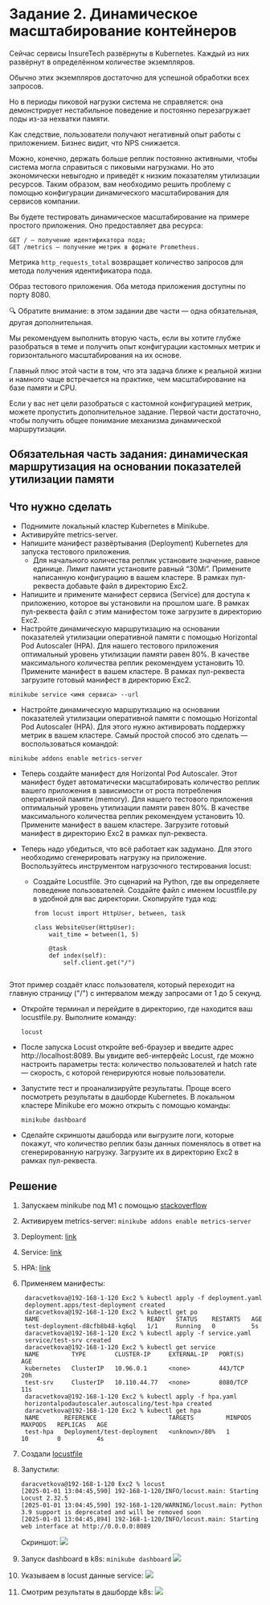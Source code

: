 # Задание 2. Динамическое масштабирование контейнеров

Сейчас сервисы InsureTech развёрнуты в Kubernetes. Каждый из них развёрнут в определённом количестве экземпляров.

Обычно этих экземпляров достаточно для успешной обработки всех запросов. 

Но в периоды пиковой нагрузки система не справляется: она демонстрирует нестабильное поведение и постоянно перезагружает поды из-за нехватки памяти. 

Как следствие, пользователи получают негативный опыт работы с приложением. Бизнес видит, что NPS снижается.

Можно, конечно, держать больше реплик постоянно активными, чтобы система могла справиться с пиковыми нагрузками. Но это экономически невыгодно и приведёт к низким показателям утилизации ресурсов. Таким образом, вам необходимо решить проблему с помощью конфигурации динамического масштабирования для сервисов компании.

Вы будете тестировать динамическое масштабирование на примере простого приложения. Оно предоставляет два ресурса:
```
GET / — получение идентификатора пода;
GET /metrics — получение метрик в формате Prometheus.
```
Метрика `http_requests_total` возвращает количество запросов для метода получения идентификатора пода.

Образ тестового приложения. Оба метода приложения доступны по порту 8080.

🔍 Обратите внимание: в этом задании две части — одна обязательная, другая дополнительная.

Мы рекомендуем выполнить вторую часть, если вы хотите глубже разобраться в теме и получить опыт конфигурации кастомных метрик и горизонтального масштабирования на их основе. 

Главный плюс этой части в том, что эта задача ближе к реальной жизни и намного чаще встречается на практике, чем масштабирование на базе памяти и CPU.

Если у вас нет цели разобраться с кастомной конфигурацией метрик, можете пропустить дополнительное задание. Первой части достаточно, чтобы получить общее понимание механизма динамической маршрутизации.

## Обязательная часть задания: динамическая маршрутизация на основании показателей утилизации памяти

## Что нужно сделать

* Поднимите локальный кластер Kubernetes в Minikube.
* Активируйте metrics-server.
* Напишите манифест развёртывания (Deployment) Kubernetes для запуска тестового приложения.
  * Для начального количества реплик установите значение, равное единице. Лимит памяти установите равный “30Mi”. Примените написанную конфигурацию в вашем кластере. В рамках пул-реквеста добавьте файл в директорию Exc2.
* Напишите и примените манифест сервиса (Service) для доступа к приложению, которое вы установили на прошлом шаге. В рамках пул-реквеста файл с этим манифестом тоже загрузите в директорию Exc2.
* Настройте динамическую маршрутизацию на основании показателей утилизации оперативной памяти с помощью Horizontal Pod Autoscaler (HPA). Для нашего тестового приложения оптимальный уровень утилизации памяти равен 80%. В качестве максимального количества реплик рекомендуем установить 10. Примените манифест в вашем кластере. В рамках пул-реквеста загрузите готовый манифест в директорию Exc2.

`minikube service <имя сервиса> --url`

* Настройте динамическую маршрутизацию на основании показателей утилизации оперативной памяти с помощью Horizontal Pod Autoscaler (HPA). Для этого нужно активировать поддержку метрик в вашем кластере. Самый простой способ это сделать — воспользоваться командой:

`minikube addons enable metrics-server`

* Теперь создайте манифест для Horizontal Pod Autoscaler. Этот манифест будет автоматически масштабировать количество реплик вашего приложения в зависимости от роста потребления оперативной памяти (memory). Для нашего тестового приложения оптимальный уровень утилизации памяти равен 80%. В качестве максимального количества реплик рекомендуем установить 10. Примените манифест в вашем кластере. Загрузите готовый манифест в директорию Exc2 в рамках пул-реквеста.
* Теперь надо убедиться, что всё работает как задумано. Для этого необходимо сгенерировать нагрузку на приложение. Воспользуйтесь инструментом нагрузочного тестирования locust:

  * Создайте Locustfile. Это сценарий на Python, где вы определяете поведение пользователей. Создайте файл с именем locustfile.py в удобной для вас директории. Скопируйте туда код:
```
       from locust import HttpUser, between, task
 
       class WebsiteUser(HttpUser):
           wait_time = between(1, 5)
   
           @task
           def index(self):
               self.client.get("/") 
               
```
    
    
Этот пример создаёт класс пользователя, который переходит на главную страницу ("/") с интервалом между запросами от 1 до 5 секунд.
    
   * Откройте терминал и перейдите в директорию, где находится ваш locustfile.py. Выполните команду:

        `locust`

   * После запуска Locust откройте веб-браузер и введите адрес http://localhost:8089. Вы увидите веб-интерфейс Locust, где можно настроить параметры теста: количество пользователей и hatch rate — скорость, с которой генерируются новые пользователи.
   * Запустите тест и проанализируйте результаты. Проще всего посмотреть результаты в дашборде Kubernetes. В локальном кластере Minikube его можно открыть с помощью команды:

        `minikube dashboard`

   * Сделайте скриншоты дашборда или выгрузите логи, которые покажут, что количество реплик базы данных поменялось в ответ на сгенерированную нагрузку. Загрузите их в директорию Exc2 в рамках пул-реквеста.


## Решение

1. Запускаем minikube под М1 с помощью [stackoverflow](https://stackoverflow.com/questions/65397050/minikube-does-not-start-on-ubuntu-20-04-lts-exiting-due-to-guest-provision)
2. Активируем metrics-server: `minikube addons enable metrics-server`
3. Deployment: [link](deployment.yaml)
4. Service: [link](service.yaml)
5. HPA: [link](hpa.yaml)
6. Применяем манифесты:
   ```test
    daracvetkova@192-168-1-120 Exc2 % kubectl apply -f deployment.yaml 
    deployment.apps/test-deployment created
    daracvetkova@192-168-1-120 Exc2 % kubectl get po
    NAME                              READY   STATUS    RESTARTS   AGE
    test-deployment-d8cfb8b48-kq6ql   1/1     Running   0          5s
    daracvetkova@192-168-1-120 Exc2 % kubectl apply -f service.yaml
    service/test-srv created
    daracvetkova@192-168-1-120 Exc2 % kubectl get service
    NAME         TYPE        CLUSTER-IP     EXTERNAL-IP   PORT(S)    AGE
    kubernetes   ClusterIP   10.96.0.1      <none>        443/TCP    20h
    test-srv     ClusterIP   10.110.44.77   <none>        8080/TCP   11s
    daracvetkova@192-168-1-120 Exc2 % kubectl apply -f hpa.yaml    
    horizontalpodautoscaler.autoscaling/test-hpa created
    daracvetkova@192-168-1-120 Exc2 % kubectl get hpa          
    NAME       REFERENCE                    TARGETS         MINPODS   MAXPODS   REPLICAS   AGE
    test-hpa   Deployment/test-deployment   <unknown>/80%   1         10        0          4s
   ```
7. Создали [locustfile](locustfile.py)
8. Запустили:
    ```text
    daracvetkova@192-168-1-120 Exc2 % locust   
    [2025-01-01 13:04:45,590] 192-168-1-120/INFO/locust.main: Starting Locust 2.32.5
    [2025-01-01 13:04:45,590] 192-168-1-120/WARNING/locust.main: Python 3.9 support is deprecated and will be removed soon
    [2025-01-01 13:04:45,894] 192-168-1-120/INFO/locust.main: Starting web interface at http://0.0.0.0:8089
    ```
   Скриншот:
   ![](img/1.png)

9. Запуск dashboard в k8s: `minikube dashboard`
    ![](img/2.png)
10. Указываем в locust данные service:
    ![](img/3.png)
11. Смотрим результаты в дашборде k8s:
    ![](img/4.png)